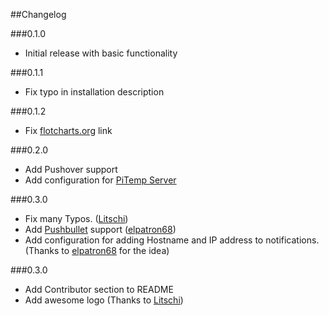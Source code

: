 ##Changelog

###0.1.0
- Initial release with basic functionality

###0.1.1
- Fix typo in installation description

###0.1.2
- Fix [flotcharts.org](http://flotcharts.org) link

###0.2.0
- Add Pushover support
- Add configuration for [PiTemp Server](https://github.com/fechu/PiTemp-Server.git)

###0.3.0
- Fix many Typos. ([Litschi](https://github.com/Litschi))
- Add [Pushbullet](https://www.pushbullet.com) support ([elpatron68](https://github.com/elpatron68))
- Add configuration for adding Hostname and IP address to notifications. (Thanks to [elpatron68](https://github.com/elpatron68) for the idea)

###0.3.0
- Add Contributor section to README
- Add awesome logo (Thanks to [Litschi](https://github.com/Litschi))
